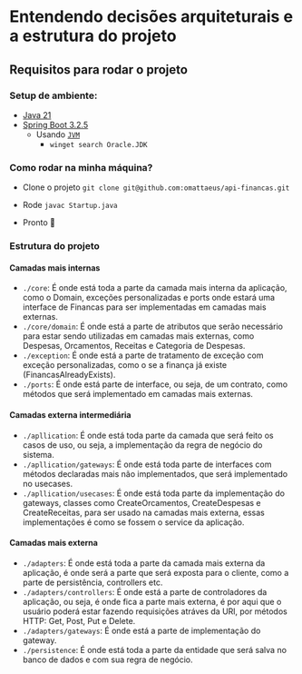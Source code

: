 # Entendendo decisões arquiteturais e a estrutura do projeto

## Requisitos para rodar o projeto

### Setup de ambiente:

- [Java 21](https://www.java.com/pt-BR/)
- [Spring Boot 3.2.5](https://spring.io/projects/spring-boot)
  - Usando [`JVM`](https://github.com/nvm-sh/nvm)
    - `winget search Oracle.JDK`
   
### Como rodar na minha máquina?

- Clone o projeto `git clone git@github.com:omattaeus/api-financas.git`
  
- Rode `javac Startup.java`
- Pronto 🎉

### Estrutura do projeto

#### Camadas mais internas
- `./core`: É onde está toda a parte da camada mais interna da aplicação, como o Domain, exceções personalizadas e ports onde estará uma interface de Financas para ser implementadas em camadas mais externas.
- `./core/domain`: É onde está a parte de atributos que serão necessário para estar sendo utilizadas em camadas mais externas, como Despesas, Orcamentos, Receitas e Categoria de Despesas.
- `./exception`: É onde está a parte de tratamento de exceção com exceção personalizadas, como o se a finança já existe (FinancasAlreadyExists).
- `./ports`: É onde está parte de interface, ou seja, de um contrato, como métodos que será implementado em camadas mais externas.

#### Camadas externa intermediária
- `./apllication`: É onde está toda parte da camada que será feito os casos de uso, ou seja, a implementação da regra de negócio do sistema.
- `./apllication/gateways`: É onde está toda parte de interfaces com métodos declaradas mais não implementados, que será implementado no usecases.
- `./apllication/usecases`: É onde está toda parte da implementação do gateways, classes como CreateOrcamentos, CreateDespesas e CreateReceitas, para ser usado na camadas mais externa, essas implementações é como se fossem o service da aplicação.

#### Camadas mais externa
- `./adapters`: É onde está toda a parte da camada mais externa da aplicação, é onde será a parte que será exposta para o cliente, como a parte de persistência, controllers etc.
- `./adapters/controllers`: É onde está a parte de controladores da aplicação, ou seja, é onde fica a parte mais externa, é por aqui que o usuário poderá estar fazendo requisições atráves da URl, por métodos HTTP: Get, Post, Put e Delete.
- `./adapters/gateways`: É onde está a parte de implementação do gateway.
- `./persistence`: É onde está toda a parte da entidade que será salva no banco de dados e com sua regra de negócio.



